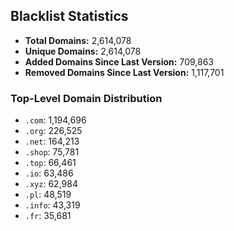 ## Blacklist Statistics

- **Total Domains:** 2,614,078
- **Unique Domains:** 2,614,078
- **Added Domains Since Last Version:** 709,863
- **Removed Domains Since Last Version:** 1,117,701

### Top-Level Domain Distribution

-  `.com`: 1,194,696
-  `.org`: 226,525
-  `.net`: 164,213
-  `.shop`: 75,781
-  `.top`: 66,461
-  `.io`: 63,486
-  `.xyz`: 62,984
-  `.pl`: 48,519
-  `.info`: 43,319
-  `.fr`: 35,681
